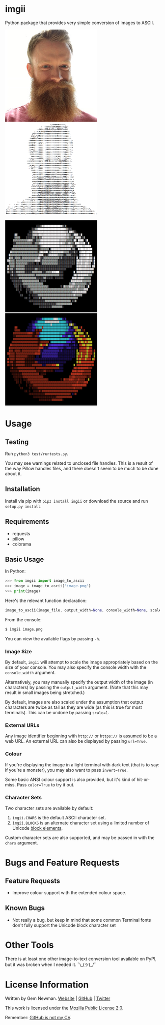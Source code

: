 imgii
=====

Python package that provides very simple conversion of images to ASCII.

![Photo](/screenshots/photo.jpg?raw=true)
![ASCII](/screenshots/ascii.png?raw=true)

![Firefox Logo](/screenshots/firefox-logo.png?raw=true)
![Firefox Block](/screenshots/firefox-block.png?raw=true)

Usage
=====

Testing
-------

Run `python3 test/runtests.py`.

You may see warnings related to unclosed file handles. This is a result of the
way Pillow handles files, and there doesn't seem to be much to be done about it.

Installation
------------

Install via pip with `pip3 install imgii` or download the source and run
`setup.py install`.

Requirements
------------

* requests
* pillow
* colorama

Basic Usage
-----------

In Python:

```python
>>> from imgii import image_to_ascii
>>> image = image_to_ascii('image.png')
>>> print(image)
```
Here's the relevant function declaration:

```python
image_to_ascii(image_file, output_width=None, console_width=None, scale=2, invert=False, url=False, chars=CHARS, color=False)
```

From the console:

```bash
$ imgii image.png
```

You can view the available flags by passing `-h`.

### Image Size

By default, `imgii` will attempt to scale the image appropriately based on the
size of your console. You may also specify the console width with the
`console_width` argument.

Alternatively, you may manually specify the output width of the image (in
characters) by passing the `output_width` argument. (Note that this may result
in small images being stretched.)

By default, images are also scaled under the assumption that output characters
are twice as tall as they are wide (as this is true for most terminals). This
can be undone by passing `scale=1`.

### External URLs

Any image identifier beginning with `http://` or `https://` is assumed to be a
web URL. An external URL can also be displayed by passing `url=True`.

### Colour

If you're displaying the image in a light terminal with dark text (that is to
say: if you're a monster), you may also want to pass `invert=True`.

Some basic ANSI colour support is also provided, but it's kind of hit-or-miss.
Pass `color=True` to try it out.

### Character Sets

Two character sets are available by default:

1. `imgii.CHARS` is the default ASCII character set.
2. `imgii.BLOCKS` is an alternate character set using a limited number of
   Unicode [block elements](https://en.wikipedia.org/wiki/Block_Elements).

Custom character sets are also supported, and may be passed in with the `chars`
argument.

Bugs and Feature Requests
=========================

Feature Requests
----------------

* Improve colour support with the extended colour space.

Known Bugs
----------

* Not really a bug, but keep in mind that some common Terminal fonts don't fully
  support the Unicode block character set

Other Tools
===========

There is at least one other image-to-text conversion tool available on PyPI, but
it was broken when I needed it. ¯\\\_(ツ)\_/¯

License Information
===================

Written by Gem Newman. [Website](http://spurll.com) | [GitHub](https://github.com/spurll/) | [Twitter](https://twitter.com/spurll)

This work is licensed under the [Mozilla Public License 2.0](https://www.mozilla.org/en-US/MPL/2.0/).

Remember: [GitHub is not my CV](https://blog.jcoglan.com/2013/11/15/why-github-is-not-your-cv/).
